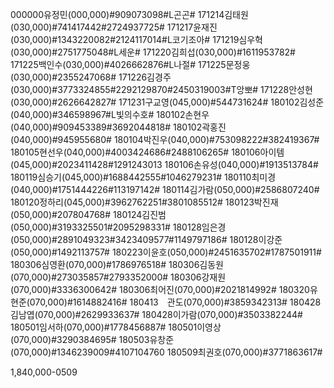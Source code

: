 000000유정민(000,000)#909073098#L곤곤#
171214김태원(030,000)#741417442#2724937725#
171217윤재진(030,000)#1343220082#2124117014#L코기조아#
171219심우혁(030,000)#2751775048#L세운#
171220김희섭(030,000)#1611953782#
171225백인수(030,000)#4026662876#L나절#
171225문정웅(030,000)#2355247068#
171226김경주(030,000)#3773324855#2292129870#2450319003#T앙뽀#
171228안성현(030,000)#2626642827#
171231구교영(045,000)#544731624#
180102김성준(040,000)#346598967#L빛의수호#
180102손현우(040,000)#909453389#3692044818#
180102곽홍진(040,000)#945955680#
180104박진우(040,000)#753098222#382419367#
180105현선우(040,000)#4003424686#2488106265#
180106아이템(045,000)#2023411428#1291243013
180106손유성(040,000)#1913513784#
180119심승기(045,000)#1688442555#1046279231#
180110최미경(040,000)#1751444226#113197142# 
180114김가람(050,000)#2586807240#
180120정하리(045,000)#3962762251#3801085512#
180123박진재(050,000)#207804768#
180124김진범(050,000)#3193325501#2095298331#
180128임은경(050,000)#2891049323#3423409577#1149797186#
180128이강준(050,000)#1492113757#
180223이윤호(050,000)#2451635702#1787501911#
180306심영환(070,000)#1786976518#
180306김동원(070,000)#273035857#2793352000#
180306강재원(070,000)#3336300642#
180306최어진(070,000)#2021814992#
180320유현준(070,000)#1614882416#
180413　관도(070,000)#3859342313#
180428김남엽(070,000)#2629933637#
180428이가람(070,000)#3503382244#
180501임서하(070,000)#1778456887#
180501이영상(070,000)#3290384695#
180503유창준(070,000)#1346239009#4107104760
180509최권호(070,000)#3771863617#

1,840,000-0509

